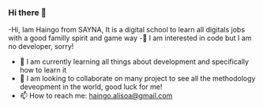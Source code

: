### Hi there 👋
-Hi, Iam Haingo from SAYNA, It is a digital school to learn all digitals jobs with a good familly spirit and game way
-🔭 I am interested in code but I am no developer, sorry!
- 🌱 I am currently learning all things about development and specifically how to learn it
- 👯 I am looking to collaborate on many project to see all the methodology deveopment in the world, good luck for me!
- 📫 How to reach me: haingo.alisoa@gmail.com
<!--
**HaingoRKT/HaingoRKT** is a ✨ _special_ ✨ repository because its `README.md` (this file) appears on your GitHub profile.





